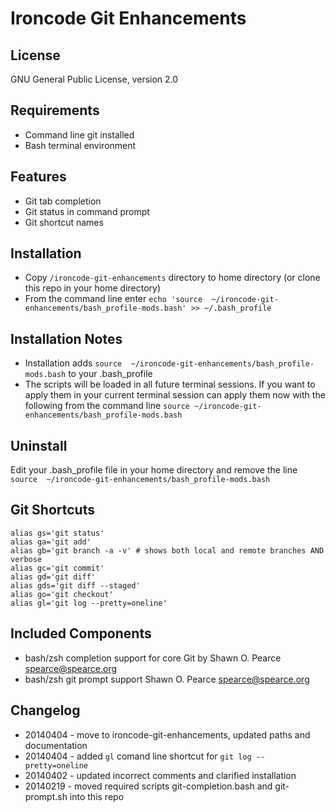 Ironcode Git Enhancements
=========================

License
-------
GNU General Public License, version 2.0

Requirements
------------
* Command line git installed
* Bash terminal environment

Features
--------
* Git tab completion
* Git status in command prompt
* Git shortcut names

Installation
------------
* Copy `/ironcode-git-enhancements` directory to home directory (or clone this repo in your home directory)
* From the command line enter `echo 'source  ~/ironcode-git-enhancements/bash_profile-mods.bash' >> ~/.bash_profile`

Installation Notes
------------------
* Installation adds `source  ~/ironcode-git-enhancements/bash_profile-mods.bash` to your .bash_profile
* The scripts will be loaded in all future terminal sessions.
If you want to apply them in your current terminal session can apply them now with
the following from the command line `source ~/ironcode-git-enhancements/bash_profile-mods.bash`

Uninstall
---------
Edit your .bash_profile file in your home directory and remove the line
`source  ~/ironcode-git-enhancements/bash_profile-mods.bash`

Git Shortcuts
-------------
```
alias gs='git status'
alias ga='git add'
alias gb='git branch -a -v' # shows both local and remote branches AND verbose
alias gc='git commit'
alias gd='git diff'
alias gds='git diff --staged'
alias go='git checkout'
alias gl='git log --pretty=oneline'
```

Included Components
-------------------
* bash/zsh completion support for core Git by Shawn O. Pearce <spearce@spearce.org>
* bash/zsh git prompt support Shawn O. Pearce <spearce@spearce.org>

Changelog
------------
* 20140404 - move to ironcode-git-enhancements, updated paths and documentation
* 20140404 - added `gl` comand line shortcut for `git log --pretty=oneline`
* 20140402 - updated incorrect comments and clarified installation  
* 20140219 - moved required scripts git-completion.bash and git-prompt.sh into this repo
